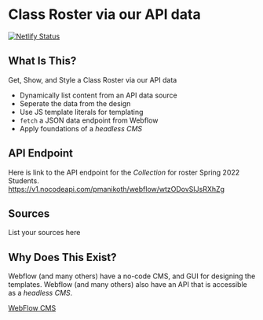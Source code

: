 # Class Roster via our API data

[![Netlify Status](https://api.netlify.com/api/v1/badges/6e03c5dc-c256-42ae-8b7e-ca605697664b/deploy-status)](https://app.netlify.com/sites/web3-class-roster/deploys)

## What Is This?

Get, Show, and Style a Class Roster via our API data

- Dynamically list content from an API data source
- Seperate the data from the design
- Use JS template literals for templating
- `fetch` a JSON data endpoint from Webflow
- Apply foundations of a _headless CMS_

## API Endpoint

Here is link to the API endpoint for the _Collection_ for roster Spring 2022 Students.
https://v1.nocodeapi.com/pmanikoth/webflow/wtzODovSIJsRXhZg

## Sources

List your sources here

## Why Does This Exist?

Webflow (and many others) have a no-code CMS, and GUI for designing the templates. Webflow (and many others) also have an API that is accessible as a _headless CMS_.

[WebFlow CMS](https://university.webflow.com/lesson/intro-to-webflow-cms)
